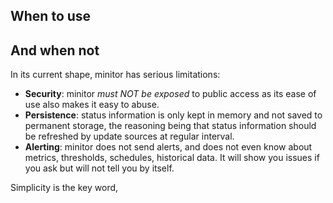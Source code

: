 ## When to use


## And when not
In its current shape, minitor has serious limitations:
- **Security**: minitor *must NOT be exposed* to public access as its ease of use also makes it easy to abuse.
- **Persistence**: status information is only kept in memory and not saved to permanent storage, the reasoning being that status information should be refreshed by update sources at regular interval.
- **Alerting**: minitor does not send alerts, and does not even know about metrics, thresholds, schedules, historical data. It will show you issues if you ask but will not tell you by itself.

Simplicity is the key word,
